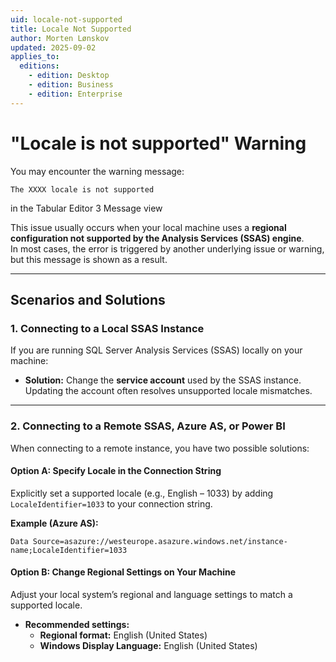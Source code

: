 ```yaml
---
uid: locale-not-supported
title: Locale Not Supported
author: Morten Lønskov
updated: 2025-09-02
applies_to:
  editions:
    - edition: Desktop
    - edition: Business
    - edition: Enterprise
---
```

# "Locale is not supported" Warning

You may encounter the warning message:

```
The XXXX locale is not supported
```
in the Tabular Editor 3 Message view

This issue usually occurs when your local machine uses a **regional configuration not supported by the Analysis Services (SSAS) engine**.  
In most cases, the error is triggered by another underlying issue or warning, but this message is shown as a result.

---

## Scenarios and Solutions

### 1. Connecting to a Local SSAS Instance
If you are running SQL Server Analysis Services (SSAS) locally on your machine:
- **Solution:** Change the **service account** used by the SSAS instance.  
  Updating the account often resolves unsupported locale mismatches.

---

### 2. Connecting to a Remote SSAS, Azure AS, or Power BI
When connecting to a remote instance, you have two possible solutions:

#### Option A: Specify Locale in the Connection String
Explicitly set a supported locale (e.g., English – 1033) by adding `LocaleIdentifier=1033` to your connection string.

**Example (Azure AS):**
```plaintext
Data Source=asazure://westeurope.asazure.windows.net/instance-name;LocaleIdentifier=1033
```

#### Option B: Change Regional Settings on Your Machine
Adjust your local system’s regional and language settings to match a supported locale.

- **Recommended settings:**  
  - **Regional format:** English (United States)  
  - **Windows Display Language:** English (United States)